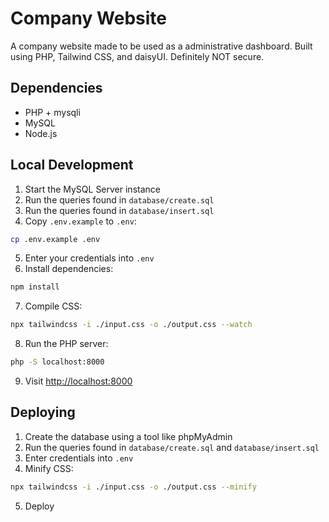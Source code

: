 # Company Website

A company website made to be used as a administrative dashboard. Built using PHP, Tailwind CSS, and daisyUI. Definitely NOT secure.

## Dependencies

- PHP + mysqli
- MySQL
- Node.js

## Local Development

1. Start the MySQL Server instance
2. Run the queries found in `database/create.sql`
3. Run the queries found in `database/insert.sql`
4. Copy `.env.example` to `.env`:

```bash
cp .env.example .env
```

5. Enter your credentials into `.env`
6. Install dependencies:

```bash
npm install
```

7. Compile CSS:

```bash
npx tailwindcss -i ./input.css -o ./output.css --watch
```

8. Run the PHP server:

```bash
php -S localhost:8000
```

9. Visit [http://localhost:8000](http://localhost:8000)

## Deploying

1. Create the database using a tool like phpMyAdmin
2. Run the queries found in `database/create.sql` and `database/insert.sql`
3. Enter credentials into `.env`
4. Minify CSS:

```bash
npx tailwindcss -i ./input.css -o ./output.css --minify
```

5. Deploy
